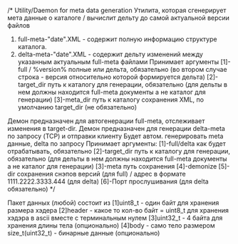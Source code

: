/*  Utility/Daemon for meta data generation
Утилита, которая сгенерирует мета данные о каталоге / вычислит дельту до самой актуальной версии файлов
1. full-meta-"date".XML - содержит полную информацию структуре каталога.
2. delta-meta-"date".XML - содержит дельту изменений между указанным актуальным full-meta файлами
Принимает аргументы
[1]-full / %version% полные или дельта, обязательно (во втором случае строка - версия относительно которой формируется дельта)
[2]-target_dir путь к каталогу для генерации, обязательно (для дельты в нем должны находится full-meta документы а не каталог для генерации)
[3]-meta_dir путь к каталогу сохранения XML, по умолчанию target_dir (не обязательно)

Демон предназначен для автогенерации full-meta, отслеживает изменения в target-dir.
Демон предназначен для генерации delta-meta по запросу (TCP) и отправки клиенту
Будет автом. генерировать meta данные, delta по запросу
Принимает аргументы:
[1]-full/delta как будет отрабатывать, обязательно
[2]-target_dir путь к каталогу для генерации, обязательно (для дельты в нем должны находится full-meta документы а не каталог для генерации)
[3]-meta путь сохранения
[4]-demonize
[5]-dir сохранения снэпов версий (для full) / адрес в формате 1111.2222.3333.444 (для delta)
[6]-Порт прослушивания (для delta обязательно)
*/

Пакет данных (любой) состоит из
[1]uint8_t - один байт для хранения размера хэдера
[2]header - какое то кол-во байт = uint8_t для хранения хэдэра в ascii вместе с терминальным нулем
[3]uint32_t - 4 байта для хранения длины тела (опционально)
[4]body - само тело размером size_t(uint32_t) - бинарные данные (опционально)
